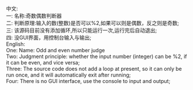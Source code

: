 中文:  
一: 名称:奇数偶数判断器  
二: 判断原理:输入的数(整数)是否可以%2,如果可以则是偶数，反之则是奇数;  
三: 该源码目前没有添加循环,所以只能运行一次,运行完后自动退出;  
四: 没GUI界面，用控制台输入与输出;  
English:  
One: Name: Odd and even number judge    
Two: Judgment principle: whether the input number (integer) can be %2, if it can be even, and vice versa;    
Three: The source code does not add a loop at present, so it can only be run once, and it will automatically exit after running;    
Four: There is no GUI interface, use the console to input and output;
